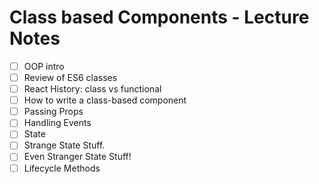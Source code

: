 # Class based Components - Lecture Notes

- [ ] OOP intro
- [ ] Review of ES6 classes
- [ ] React History: class vs functional
- [ ] How to write a class-based component
- [ ] Passing Props
- [ ] Handling Events
- [ ] State
- [ ] Strange State Stuff.
- [ ] Even Stranger State Stuff!
- [ ] Lifecycle Methods
